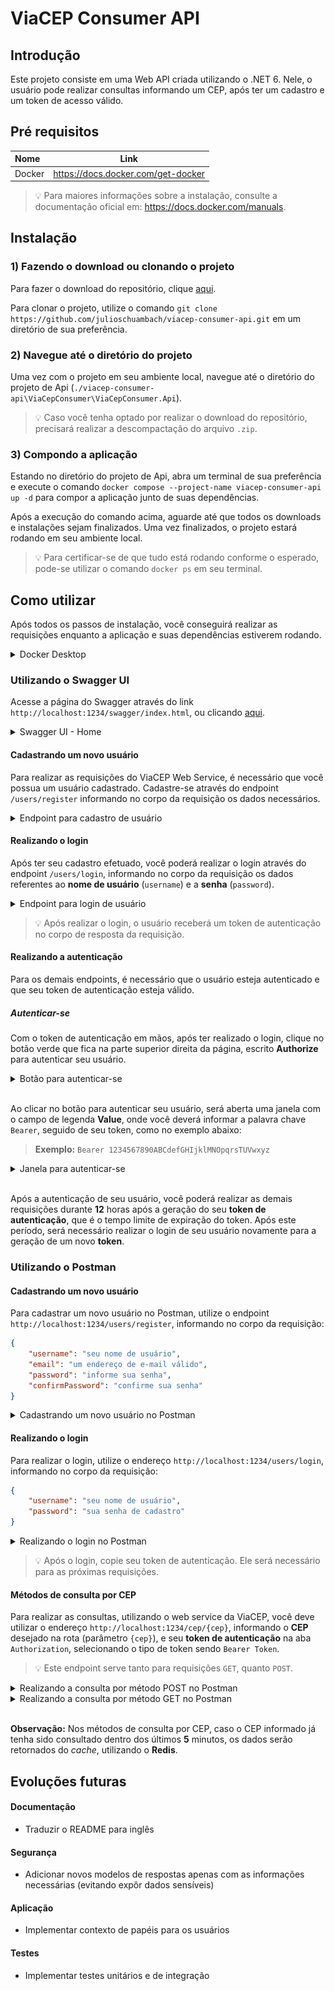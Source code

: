 # ViaCEP Consumer API 
## Introdução
Este projeto consiste em uma Web API criada utilizando o .NET 6. Nele, o usuário pode realizar consultas informando um CEP, após ter um cadastro e um token de acesso válido.

## Pré requisitos
| Nome | Link |
| :--- | :---: |
| Docker | https://docs.docker.com/get-docker |

> :bulb: Para maiores informações sobre a instalação, consulte a documentação oficial em: https://docs.docker.com/manuals.

## Instalação
### 1) Fazendo o download ou clonando o projeto
Para fazer o download do repositório, clique [aqui](https://github.com/julioschuambach/viacep-consumer-api/archive/refs/heads/main.zip).

Para clonar o projeto, utilize o comando `git clone https://github.com/julioschuambach/viacep-consumer-api.git` em um diretório de sua preferência.

### 2) Navegue até o diretório do projeto
Uma vez com o projeto em seu ambiente local, navegue até o diretório do projeto de Api (`./viacep-consumer-api\ViaCepConsumer\ViaCepConsumer.Api`).

> :bulb: Caso você tenha optado por realizar o download do repositório, precisará realizar a descompactação do arquivo `.zip`.

### 3) Compondo a aplicação
Estando no diretório do projeto de Api, abra um terminal de sua preferência e execute o comando `docker compose --project-name viacep-consumer-api up -d` para compor a aplicação junto de suas dependências.

Após a execução do comando acima, aguarde até que todos os downloads e instalações sejam finalizados. Uma vez finalizados, o projeto estará rodando em seu ambiente local.

> :bulb: Para certificar-se de que tudo está rodando conforme o esperado, pode-se utilizar o comando `docker ps` em seu terminal.

## Como utilizar
Após todos os passos de instalação, você conseguirá realizar as requisições enquanto a aplicação e suas dependências estiverem rodando.
<details>
<summary>Docker Desktop</summary>
<img src = "Media/docker-desktop.png">
</details>

### Utilizando o Swagger UI
Acesse a página do Swagger através do link `http://localhost:1234/swagger/index.html`, ou clicando [aqui](http://localhost:1234/swagger/index.html).
<details>
<summary>Swagger UI - Home</summary>
<img src = "Media/swagger-home.png">
</details>

#### Cadastrando um novo usuário
Para realizar as requisições do ViaCEP Web Service, é necessário que você possua um usuário cadastrado. Cadastre-se através do endpoint `/users/register` informando no corpo da requisição os dados necessários.
<details>
<summary>Endpoint para cadastro de usuário</summary>
<img src = "Media/register-user.png">
</details>

#### Realizando o login
Após ter seu cadastro efetuado, você poderá realizar o login através do endpoint `/users/login`, informando no corpo da requisição os dados referentes ao **nome de usuário** (`username`) e a **senha** (`password`).
<details>
<summary>Endpoint para login de usuário</summary>
<img src = "Media/login-user.png">
</details>

> :bulb: Após realizar o login, o usuário receberá um token de autenticação no corpo de resposta da requisição.

#### Realizando a autenticação
Para os demais endpoints, é necessário que o usuário esteja autenticado e que seu token de autenticação esteja válido. 

##### Autenticar-se
Com o token de autenticação em mãos, após ter realizado o login, clique no botão verde que fica na parte superior direita da página, escrito **Authorize** para autenticar seu usuário.
<details>
<summary>Botão para autenticar-se</summary>
<img src = "Media/authorize-button.png">
</details>
<br>

Ao clicar no botão para autenticar seu usuário, será aberta uma janela com o campo de legenda **Value**, onde você deverá informar a palavra chave `Bearer`, seguido de seu token, como no exemplo abaixo:<br>
> **Exemplo:** `Bearer 1234567890ABCdefGHIjklMNOpqrsTUVwxyz`
<details>
<summary>Janela para autenticar-se</summary>
<img src = "Media/authorize-modal.png">
</details>
<br>

Após a autenticação de seu usuário, você poderá realizar as demais requisições durante **12** horas após a geração do seu **token de autenticação**, que é o tempo limite de expiração do token. Após este período, será necessário realizar o login de seu usuário novamente para a geração de um novo **token**.

### Utilizando o Postman
#### Cadastrando um novo usuário
Para cadastrar um novo usuário no Postman, utilize o endpoint `http://localhost:1234/users/register`, informando no corpo da requisição:
```json
{
    "username": "seu nome de usuário",
    "email": "um endereço de e-mail válido",
    "password": "informe sua senha",
    "confirmPassword": "confirme sua senha"
}
```
<details>
<summary>Cadastrando um novo usuário no Postman</summary>
<img src = "Media/postman-register-user.png">
</details>

#### Realizando o login
Para realizar o login, utilize o endereço `http://localhost:1234/users/login`, informando no corpo da requisição:
```json
{
    "username": "seu nome de usuário",
    "password": "sua senha de cadastro"
}
```
<details>
<summary>Realizando o login no Postman</summary>
<img src = "Media/postman-login-user.png">
</details>

> :bulb: Após o login, copie seu token de autenticação. Ele será necessário para as próximas requisições.

#### Métodos de consulta por CEP
Para realizar as consultas, utilizando o web service da ViaCEP, você deve utilizar o endereço `http://localhost:1234/cep/{cep}`, informando o **CEP** desejado na rota (parâmetro `{cep}`), e seu **token de autenticação** na aba `Authorization`, selecionando o tipo de token sendo `Bearer Token`.
> :bulb: Este endpoint serve tanto para requisições `GET`, quanto `POST`.
<details>
<summary>Realizando a consulta por método POST no Postman</summary>
<img src = "Media/postman-cep-post.png">
</details>

<details>
<summary>Realizando a consulta por método GET no Postman</summary>
<img src = "Media/postman-cep-get.png">
</details>
<br>

**Observação:** Nos métodos de consulta por CEP, caso o CEP informado já tenha sido consultado dentro dos últimos **5** minutos, os dados serão retornados do *cache*, utilizando o **Redis**.

## Evoluções futuras
#### Documentação
- Traduzir o README para inglês

#### Segurança
- Adicionar novos modelos de respostas apenas com as informações necessárias (evitando expôr dados sensíveis)

#### Aplicação
- Implementar contexto de papéis para os usuários

#### Testes
- Implementar testes unitários e de integração